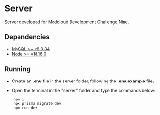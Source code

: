 # Server

Server developed for Medcloud Development Challenge Nine.

## Dependencies

- [MySQL >= v8.0.34 ](https://downloads.mysql.com/archives/installer/)
- [Node >= v18.16.0](https://nodejs.org/en/download)

## Running

- Create an **.env** file in the server folder, following the **.env.example** file;

- Open the terminal in the "server" folder and type the commands below:

```
    npm i
    npx prisma migrate dev
    npm run dev
```
